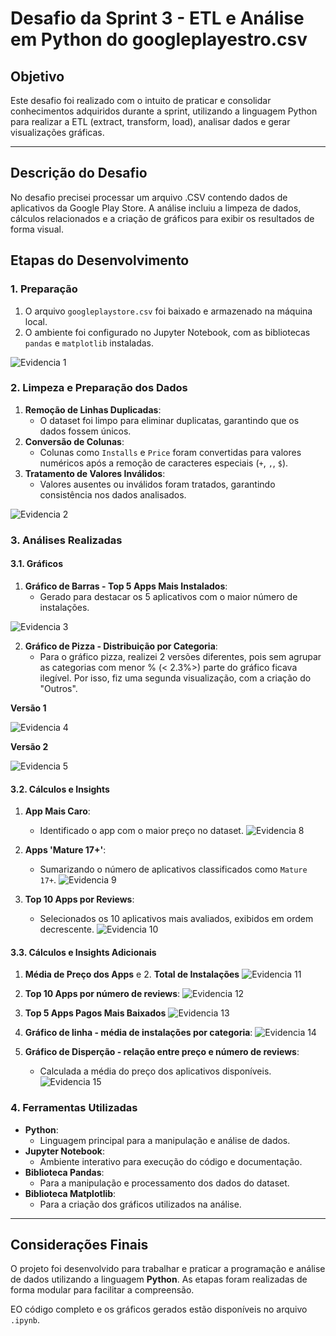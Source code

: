 # Desafio da Sprint 3 - ETL e Análise em Python do googleplayestro.csv

## Objetivo
Este desafio foi realizado com o intuito de praticar e consolidar conhecimentos adquiridos durante a sprint, utilizando a linguagem Python para realizar a ETL (extract, transform, load), analisar dados e gerar visualizações gráficas.

---

## Descrição do Desafio
No desafio precisei processar um arquivo .CSV contendo dados de aplicativos da Google Play Store. A análise incluiu a limpeza de dados, cálculos relacionados e a criação de gráficos para exibir os resultados de forma visual.

## Etapas do Desenvolvimento

### 1. Preparação
1. O arquivo `googleplaystore.csv` foi baixado e armazenado na máquina local.
2. O ambiente foi configurado no Jupyter Notebook, com as bibliotecas `pandas` e `matplotlib` instaladas.

![Evidencia 1](../Evidências/Evidencia%20Desafio%20Sprint%203-v2.png)

### 2. Limpeza e Preparação dos Dados
1. **Remoção de Linhas Duplicadas**:
   - O dataset foi limpo para eliminar duplicatas, garantindo que os dados fossem únicos.
2. **Conversão de Colunas**:
   - Colunas como `Installs` e `Price` foram convertidas para valores numéricos após a remoção de caracteres especiais (`+`, `,`, `$`).
3. **Tratamento de Valores Inválidos**:
   - Valores ausentes ou inválidos foram tratados, garantindo consistência nos dados analisados.

![Evidencia 2](../Evidências/Evidencias%20Desafio%20-%20Sprint%203%20(1).png)

### 3. Análises Realizadas

#### 3.1. Gráficos
1. **Gráfico de Barras - Top 5 Apps Mais Instalados**:
   - Gerado para destacar os 5 aplicativos com o maior número de instalações.

![Evidencia 3](../Evidências/Evidencias%20Desafio%20-%20Sprint%203%20(2).png)

2. **Gráfico de Pizza - Distribuição por Categoria**:
   - Para o gráfico pizza, realizei 2 versões diferentes, pois sem agrupar as categorias com menor % (< 2.3%>) parte do gráfico ficava ilegível. Por isso, fiz uma segunda visualização, com a criação do "Outros".

**Versão 1**

![Evidencia 4](../Evidências/Evidencias%20Desafio%20-%20Sprint%203%20(3).png)

**Versão 2**

![Evidencia 5](../Evidências/Evidencias%20Desafio%20-%20Sprint%203%20(4).png)

#### 3.2. Cálculos e Insights
1. **App Mais Caro**:
   - Identificado o app com o maior preço no dataset.
![Evidencia 8](../Evidências/Evidencias%20Desafio%20-%20Sprint%203%20(5).png)

2. **Apps 'Mature 17+'**:
   - Sumarizando o número de aplicativos classificados como `Mature 17+`.
![Evidencia 9](../Evidências/Evidencias%20Desafio%20-%20Sprint%203%20(7).png)

3. **Top 10 Apps por Reviews**:
   - Selecionados os 10 aplicativos mais avaliados, exibidos em ordem decrescente.
![Evidencia 10](../Evidências/Evidencias%20Desafio%20-%20Sprint%203%20(8).png)

#### 3.3. Cálculos e Insights Adicionais

1. **Média de Preço dos Apps** e 2. **Total de Instalações**
![Evidencia 11](../Evidências/Evidencias%20Desafio%20-%20Sprint%203%20(9).png)

3. **Top 10 Apps por número de reviews**:
![Evidencia 12](../Evidências/Evidencias%20Desafio%20-%20Sprint%203%20(10).png)

4. **Top 5 Apps Pagos Mais Baixados**
![Evidencia 13](../Evidências/Evidencias%20Desafio%20-%20Sprint%203%20(11).png)

5. **Gráfico de linha - média de instalações por categoria**:
![Evidencia 14](../Evidências/Evidencias%20Desafio%20-%20Sprint%203%20(13).png)

6. **Gráfico de Disperção - relação entre preço e número de reviews**:
   - Calculada a média do preço dos aplicativos disponíveis.
![Evidencia 15](../Evidências/Evidencias%20Desafio%20-%20Sprint%203%20(12).png)

### 4. Ferramentas Utilizadas
- **Python**:
  - Linguagem principal para a manipulação e análise de dados.
- **Jupyter Notebook**:
  - Ambiente interativo para execução do código e documentação.
- **Biblioteca Pandas**:
  - Para a manipulação e processamento dos dados do dataset.
- **Biblioteca Matplotlib**:
  - Para a criação dos gráficos utilizados na análise.

---

## Considerações Finais
O projeto foi desenvolvido para trabalhar e praticar a programação e análise de dados utilizando a linguagem **Python**. As etapas foram realizadas de forma modular para facilitar a compreensão.

EO código completo e os gráficos gerados estão disponíveis no arquivo `.ipynb`.